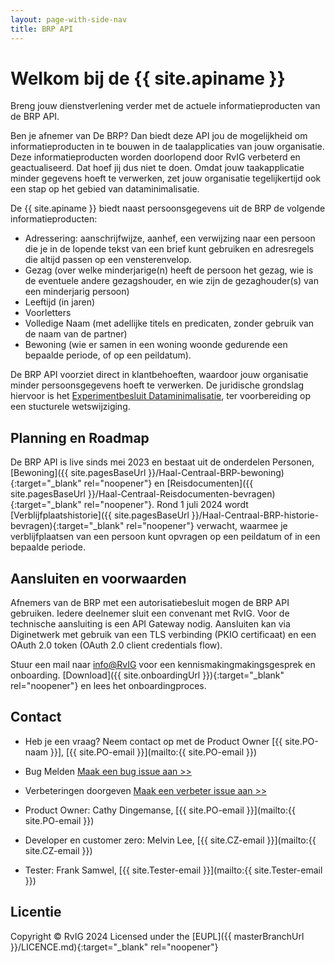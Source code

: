 ```yaml
---
layout: page-with-side-nav
title: BRP API 
---
```

# Welkom bij de {{ site.apiname }}
Breng jouw dienstverlening verder met de actuele informatieproducten van de BRP API.

Ben je afnemer van De BRP? Dan biedt deze API jou de mogelijkheid om informatieproducten in te bouwen in de taalapplicaties van jouw organisatie. Deze informatieproducten worden doorlopend door RvIG verbeterd en geactualiseerd. Dat hoef jij dus niet te doen. Omdat jouw taakapplicatie minder gegevens hoeft te verwerken, zet jouw organisatie tegelijkertijd ook een stap op het gebied van dataminimalisatie.

De {{ site.apiname }} biedt naast persoonsgegevens uit de BRP de volgende informatieproducten:
- Adressering: aanschrijfwijze, aanhef, een verwijzing naar een persoon die je in de lopende tekst van een brief kunt gebruiken en adresregels die altijd passen op een vensterenvelop.
- Gezag (over welke minderjarige(n) heeft de persoon het gezag, wie is de eventuele andere gezagshouder, en wie zijn de gezaghouder(s) van een minderjarig persoon)
- Leeftijd (in jaren)
- Voorletters
- Volledige Naam (met adellijke titels en predicaten, zonder gebruik van de naam van de partner)
- Bewoning (wie er samen in een woning woonde gedurende een bepaalde periode, of op een peildatum).

De BRP API voorziet direct in klantbehoeften, waardoor jouw organisatie minder persoonsgegevens hoeft te verwerken. De juridische grondslag hiervoor is het [Experimentbesluit Dataminimalisatie](https://zoek.officielebekendmakingen.nl/stb-2024-96.html), ter voorbereiding op een stucturele wetswijziging.

## Planning en Roadmap
De BRP API is live sinds mei 2023 en bestaat uit de onderdelen Personen, [Bewoning]({{ site.pagesBaseUrl }}/Haal-Centraal-BRP-bewoning){:target="_blank" rel="noopener"} en [Reisdocumenten]({{ site.pagesBaseUrl }}/Haal-Centraal-Reisdocumenten-bevragen){:target="_blank" rel="noopener"}. Rond 1 juli 2024 wordt [Verblijfplaatshistorie]({{ site.pagesBaseUrl }}/Haal-Centraal-BRP-historie-bevragen){:target="_blank" rel="noopener"} verwacht, waarmee je verblijfplaatsen van een persoon kunt opvragen op een peildatum of in een bepaalde periode. 

## Aansluiten en voorwaarden
Afnemers van de BRP met een autorisatiebesluit mogen de BRP API gebruiken. Iedere deelnemer sluit een convenant met RvIG. Voor de technische aansluiting is een API Gateway nodig. Aansluiten kan via Diginetwerk met gebruik van een TLS verbinding (PKIO certificaat) en een OAuth 2.0 token (OAuth 2.0 client credentials flow).

Stuur een mail naar [info@RvIG](mailto:info@rvig) voor een kennismakingmakingsgesprek en onboarding. [Download]({{ site.onboardingUrl }}){:target="_blank" rel="noopener"} en lees het onboardingproces.

## Contact
* Heb je een vraag? Neem contact op met de Product Owner [{{ site.PO-naam }}], [{{ site.PO-email }}](mailto:{{ site.PO-email }}) 
* Bug Melden
  [Maak een bug issue aan >>](https://github.com/BRP-API/Haal-Centraal-BRP-bevragen/issues/new?assignees=&labels=bug&template=bug_report.md&title=)
* Verbeteringen doorgeven
  [Maak een verbeter issue aan >>](https://github.com/BRP-API/Haal-Centraal-BRP-bevragen/issues/new?assignees=&labels=enhancement&template=enhancement.md&title=)

* Product Owner: Cathy Dingemanse, [{{ site.PO-email }}](mailto:{{ site.PO-email }})
* Developer en customer zero: Melvin Lee, [{{ site.CZ-email }}](mailto:{{ site.CZ-email }})
* Tester: Frank Samwel, [{{ site.Tester-email }}](mailto:{{ site.Tester-email }})

## Licentie
Copyright &copy; RvIG 2024
Licensed under the [EUPL]({{ masterBranchUrl }}/LICENCE.md){:target="_blank" rel="noopener"}
